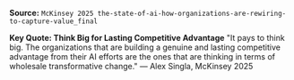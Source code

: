 **Source:** `McKinsey 2025 the-state-of-ai-how-organizations-are-rewiring-to-capture-value_final`

**Key Quote: Think Big for Lasting Competitive Advantage**
"It pays to think big. The organizations that are building a genuine and lasting competitive advantage from their AI efforts are the ones that are thinking in terms of wholesale transformative change." — Alex Singla, McKinsey 2025

